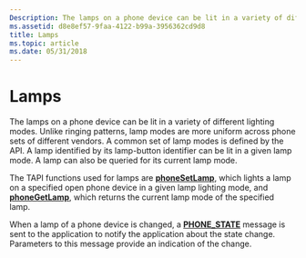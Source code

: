 ```yaml
---
Description: The lamps on a phone device can be lit in a variety of different lighting modes.
ms.assetid: d8e8ef57-9faa-4122-b99a-3956362cd9d8
title: Lamps
ms.topic: article
ms.date: 05/31/2018
---
```


# Lamps

The lamps on a phone device can be lit in a variety of different lighting modes. Unlike ringing patterns, lamp modes are more uniform across phone sets of different vendors. A common set of lamp modes is defined by the API. A lamp identified by its lamp-button identifier can be lit in a given lamp mode. A lamp can also be queried for its current lamp mode.

The TAPI functions used for lamps are [**phoneSetLamp**](/windows/desktop/api/Tapi/nf-tapi-phonesetlamp), which lights a lamp on a specified open phone device in a given lamp lighting mode, and [**phoneGetLamp**](/windows/desktop/api/Tapi/nf-tapi-phonegetlamp), which returns the current lamp mode of the specified lamp.

When a lamp of a phone device is changed, a [**PHONE\_STATE**](phone-state.md) message is sent to the application to notify the application about the state change. Parameters to this message provide an indication of the change.

 

 



